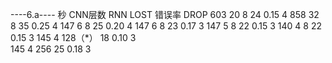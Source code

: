 ----6.a----
秒       CNN层数   RNN      LOST        错误率     DROP
603         20      8        24          0.15        4
858         32      8        35          0.25        4
147         6       8        25          0.20        4
147         6       8        23          0.17        3
147         5       8        22          0.15        3
140         4       8        22          0.15        3
145         4       128（*）  18          0.10        3      
145         4       256      25          0.18        3
